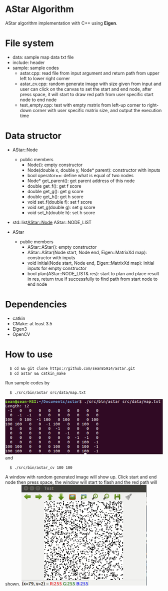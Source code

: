 # AStar Algorithm

AStar algorithm implementation with C++ using **Eigen**.

# File system
- data: sample map data txt file
- include: header
- sample: sample codes
  - astar.cpp: read file from input argument and return path from upper left to lower right corner
  - astar_cv.cpp: random generate image with size given from input and user can click on the canvas
                  to set the start and end node, after press space, it will start to draw red path 
                  from user specific start node to end node
  - test_empty.cpp: test with empty mstrix from left-up corner to right-down corner with user specific 
                    matrix size, and output the execution time

# Data structor
  - AStar::Node
    - public members
      - Node(): empty constructor
      - Node(double x, double y, Node* parent): constructor with inputs
      - bool operator==: define what is equal of two nodes
      - Node* get_parent(): get parent address of this node
      - double get_f(): get f score
      - double get_g(): get g score
      - double get_h(): get h score
      - void set_f(double f): set f score 
      - void set_g(double g): set g score
      - void set_h(double h): set h score
  - std::list<AStar::Node> AStar::NODE_LIST 
  
  - AStar
    - public members
      - AStar::AStar(): empty constructor
      - AStar::AStar(Node start, Node end, Eigen::MatrixXd map): constructor with inputs
      - void initial(Node start, Node end, Eigen::MatrixXd map): initial inputs for empty constructor
      - bool plan(AStar::NODE_LIST& res): start to plan and place result in res, return true if successfully to find
                                          path from start node to end node
                                          

# Dependencies
* catkin
* CMake: at least 3.5
* Eigen3
* OpenCV

# How to use

```
  $ cd && git clone https://github.com/sean85914/astar.git
  $ cd astar && catkin_make
```

Run sample codes by
```
  $ ./src/bin/astar src/data/map.txt
```
![](https://github.com/sean85914/astar/blob/master/src/images/sample_1.png)
and
```
  $ ./src/bin/astar_cv 100 100
```
A window with random generated image will show up. Click start and end node then press space, the window will start to flash and the red path will shown.
![](https://github.com/sean85914/astar/blob/master/src/images/astar.gif)
